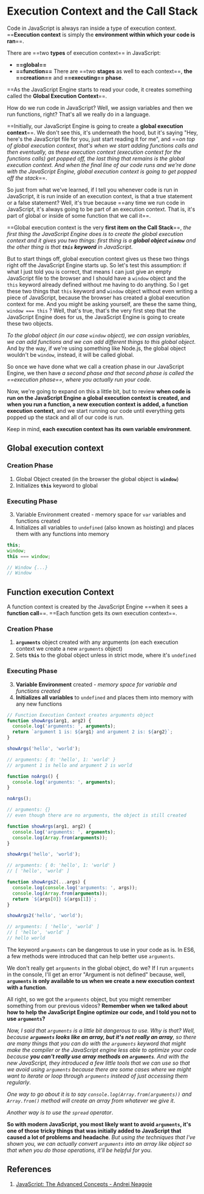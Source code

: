 # Execution Context and the Call Stack

Code in JavaScript is always ran inside a type of execution context. ==**Execution context** is simply the **environment within which your code is ran**==.

There are ==two **types** of execution context== in JavaScript:

- **==global==** 
-  **==function==**
  There are ==two **stages** as well to each context==, **the ==creation==** and **==executing== phase**.

==As the JavaScript Engine starts to read your code, it creates something called the **Global Execution Context**==.

How do we run code in JavaScript? Well, we assign variables and then we run functions, right? That's all we really do in a language.

==Initially, our JavaScript Engine is going to create a **global execution context**==. We don't see this, it's underneath the hood, but it's saying "Hey, here's the JavaScript file for you, just start reading it for me", and ==_on top of global execution context, that's when we start adding functions calls and then eventually, as these execution context (execution context for the functions calls) get popped off, the last thing that remains is the global execution context. And when the final line of our code runs and we're done with the JavaScript Engine, global execution context is going to get popped off the stack_==.

So just from what we've learned, if I tell you whenever code is run in JavaScript, it is run inside of an execution context, is that a true statement or a false statement? Well, it's true because ==any time we run code in JavaScript, it's always going to be part of an execution context. That is, it's part of global or inside of some function that we call it==.

==Global execution context is the very **first item on the Call Stack**==, _the first thing the JavaScript Engine does is to create the global execution context and it gives you two things: first thing is a **global object `window`** and the other thing is that **`this` keyword** in JavaScript_. 

But to start things off, global execution context gives us these two things right off the JavaScript Engine starts up. So let's test this assumption: if what I just told you is correct, that means I can just give an empty JavaScript file to the browser and I should have a `window` object and the `this` keyword already defined without me having to do anything.  So I get these two things that `this` keyword and `window` object without even writing a piece of JavaScript, because the browser has created a global execution context for me. And you might be asking yourself, are these the same thing, `window === this` ? Well, that's true, that's the very first step that the JavaScript Engine does for us, the JavaScript Engine is going to create these two objects.

_To the global object (in our case `window` object), we can assign variables, we can add functions and we can add different things to this global object_. And by the way, if we're using something like Node.js, the global object wouldn't be `window`, instead, it will be called global.

So once we have done what we call a creation phase in our JavaScript Engine, we then have _a second phase and that second phase is called the ==execution phase==, where you actually run your code_.

Now, we're going to expand on this a little bit, but to review **when code is run on the JavaScript Engine a global execution context is created, and when you run a function, a new execution context is added, a function execution context**, and we start running our code until everything gets popped up the stack and all of our code is run.

Keep in mind, **each execution context has its own variable environment**.

## Global execution context

### Creation Phase

1. Global Object created (in the browser the global object is **`window`**)
2. Initializes **`this`** keyword to global

### Executing Phase

3. Variable Environment created - memory space for `var` variables and functions created
4. Initializes all variables to `undefined` (also known as hoisting) and places them with any functions into memory

```js
this;
window;
this === window;

// Window {...}
// Window
```

## Function execution Context

A function context is created by the JavaScript Engine ==when it sees a **function call**==. ==Each function gets its own execution context==.

### Creation Phase

1. **`arguments`** object created with any arguments (on each execution context we create a new `arguments` object)
2. Sets **`this`** to the global object unless in strict mode, where it's `undefined`

### Executing Phase

3. **Variable Environment** created - _memory space for variable and functions created_
4. **Initializes all variables** to `undefined` and places them into memory with any new functions

```js
// Function Execution Context creates arguments object
function showArgs(arg1, arg2) {
  console.log('arguments: ', arguments);
  return `argument 1 is: ${arg1} and argument 2 is: ${arg2}`;
}

showArgs('hello', 'world');

// arguments: { 0: 'hello', 1: 'world' }
// argument 1 is hello and argument 2 is world

function noArgs() {
  console.log('arguments: ', arguments);
}

noArgs();

// arguments: {}
// even though there are no arguments, the object is still created
```

```js
function showArgs(arg1, arg2) {
  console.log('arguments: ', arguments);
  console.log(Array.from(arguments));
}

showArgs('hello', 'world');

// arguments: { 0: 'hello', 1: 'world' }
// [ 'hello', 'world' ]

function showArgs2(...args) {
  console.log(console.log('arguments: ', args));
  console.log(Array.from(arguments));
  return `${args[0]} ${args[1]}`;
}

showArgs2('hello', 'world');

// arguments: [ 'hello', 'world' ]
// [ 'hello', 'world' ]
// hello world
```

The keyword `arguments` can be dangerous to use in your code as is. In ES6, a few methods were introduced that can help better use `arguments`.

We don't really get `arguments` in the global object, do we? If I run `arguments` in the console, I'll get an error "Argument is not defined" because, well, **`arguments` is only available to us when we create a new execution context with a function**.

All right, so we got the `arguments` object, but you might remember something from our previous videos? **Remember when we talked about how to help the JavaScript Engine optimize our code, and I told you not to use `arguments`?**

_Now, I said that `arguments` is a little bit dangerous to use. Why is that? Well, because **`arguments` looks like an array, but it's not really an array**, so there are many things that you can do with the `arguments` keyword that might make the compiler or the JavaScript engine less able to optimize your code because **you can't really use array methods on `arguments`**. And with the new JavaScript, they introduced a few little tools that we can use so that we avoid using `arguments` because there are some cases where we might want to iterate or loop through `arguments` instead of just accessing them regularly_.

_One way to go about it is to say `console.log(Array.from(arguments))` and `Array.from()` method will create an array from whatever we give it_.

_Another way is to use the `spread` operator_.

**So with modern JavaScript, you most likely want to avoid `arguments`, it's one of those tricky things that was initially added to JavaScript that caused a lot of problems and headache**. _But using the techniques that I've shown you, we can actually convert `arguments` into an array like object so that when you do those operations, it'll be helpful for you_.



## References

1. [JavaScript: The Advanced Concepts - Andrei Neagoie](https://www.udemy.com/course/advanced-javascript-concepts/)
